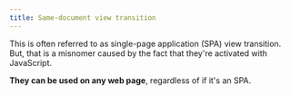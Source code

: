 ```yaml
---
title: Same-document view transition
---
```


This is often referred to as single-page application (SPA) view transition.
But, that is a misnomer caused by the fact that they're activated with JavaScript.

**They can be used on any web page**, regardless of if it's an SPA.
